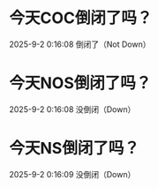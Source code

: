 # 今天COC倒闭了吗？

2025-9-2 0:16:08 倒闭了（Not Down）

# 今天NOS倒闭了吗？

2025-9-2 0:16:08 没倒闭（Down）

# 今天NS倒闭了吗？

2025-9-2 0:16:09 没倒闭（Down）

